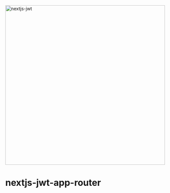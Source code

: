 <img width="500" alt="nextjs-jwt" src="https://github.com/avocado-media/nextjs-jwt-app/assets/32078923/6a05a3d3-17a4-4a58-a27f-27fc31382e6b">

# nextjs-jwt-app-router
